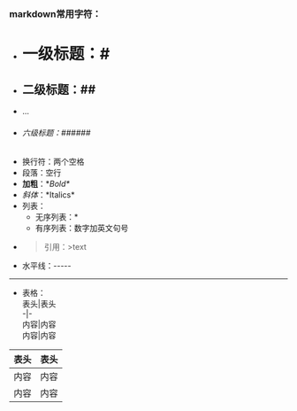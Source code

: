 ###  markdown常用字符：  
* # 一级标题：\#  
* ## 二级标题：\##  
* ...  
* ###### 六级标题：\######  
* 换行符：两个空格  
* 段落：空行  
* **加粗**：\**Bold\**  
* *斜体*：\*Italics\*  
* 列表：  
   * 无序列表：\*  
   * 有序列表：数字加英文句号  
* >引用：\>text  
* 水平线：-----  
---  
* 表格：  
表头\|表头  
\-\|\-  
内容\|内容  
内容\|内容  

表头|表头  
-|-  
内容|内容  
内容|内容  


